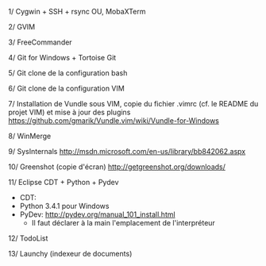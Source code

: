 1/ Cygwin + SSH + rsync
   OU, MobaXTerm


2/ GVIM

3/ FreeCommander

4/ Git for Windows + Tortoise Git

5/ Git clone de la configuration bash

6/ Git clone de la configuration VIM

7/ Installation de Vundle sous VIM, copie du fichier .vimrc (cf. le README du projet VIM) et mise à jour des plugins
https://github.com/gmarik/Vundle.vim/wiki/Vundle-for-Windows

8/ WinMerge

9/ SysInternals
http://msdn.microsoft.com/en-us/library/bb842062.aspx

10/ Greenshot (copie d'écran)
http://getgreenshot.org/downloads/

11/ Eclipse CDT + Python + Pydev
  - CDT: 
  - Python 3.4.1 pour Windows
  - PyDev: http://pydev.org/manual_101_install.html
    - Il faut déclarer à la main l'emplacement de l'interpréteur

12/ TodoList

13/ Launchy (indexeur de documents)


